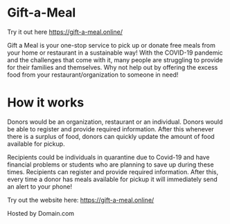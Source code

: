 # Gift-a-Meal
Try it out here https://gift-a-meal.online/

Gift a Meal is your one-stop service to pick up or donate free meals from your home or restaurant in a sustainable way! With the COVID-19 pandemic and the challenges that come with it, many people are struggling to provide for their families and themselves. Why not help out by offering the excess food from your restaurant/organization to someone in need! 

# How it works
Donors would be an organization, restaurant or an individual.  Donors would be able to register and provide required information. After this whenever there is a surplus of food, donors can quickly update the amount of food available for pickup. 
 
Recipients could be individuals in quarantine due to Covid-19 and have financial problems or students who are planning to save up during these times. Recipients can register and provide required information. After this, every time a donor has meals available for pickup it will immediately send an alert to your phone!

Try out the website here: https://gift-a-meal.online/

Hosted by Domain.com
